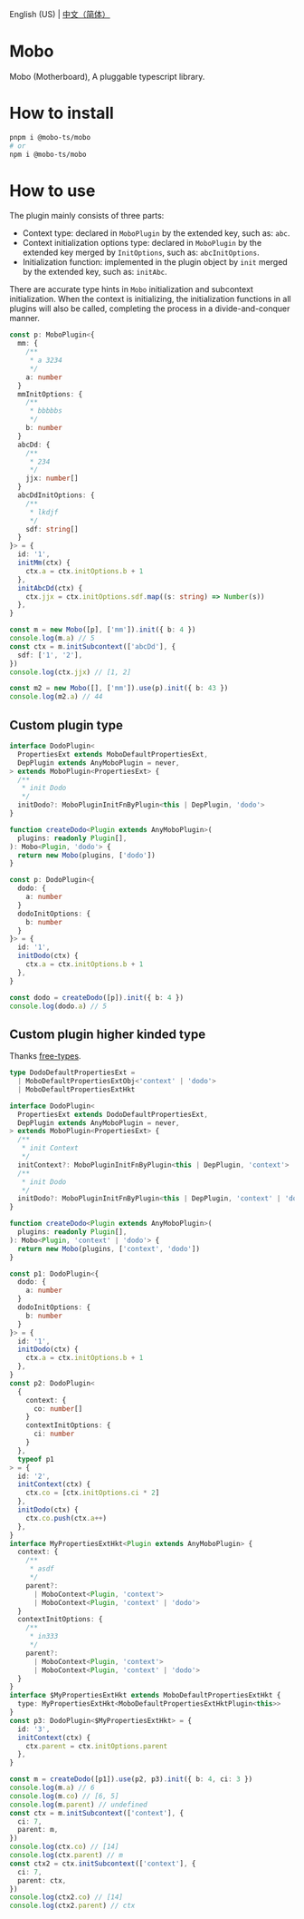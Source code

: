 English (US) | [中文（简体）](./readme-zh-cn.md)

# Mobo

Mobo (Motherboard), A pluggable typescript library.

# How to install

```sh
pnpm i @mobo-ts/mobo
# or
npm i @mobo-ts/mobo
```

# How to use

The plugin mainly consists of three parts:

- Context type: declared in `MoboPlugin` by the extended key, such as: `abc`.
- Context initialization options type: declared in `MoboPlugin` by the extended key merged by `InitOptions`, such as: `abcInitOptions`.
- Initialization function: implemented in the plugin object by `init` merged by the extended key, such as: `initAbc`.

There are accurate type hints in `Mobo` initialization and subcontext initialization. When the context is initializing, the initialization functions in all plugins will also be called, completing the process in a divide-and-conquer manner.

```ts
const p: MoboPlugin<{
  mm: {
    /**
     * a 3234
     */
    a: number
  }
  mmInitOptions: {
    /**
     * bbbbbs
     */
    b: number
  }
  abcDd: {
    /**
     * 234
     */
    jjx: number[]
  }
  abcDdInitOptions: {
    /**
     * lkdjf
     */
    sdf: string[]
  }
}> = {
  id: '1',
  initMm(ctx) {
    ctx.a = ctx.initOptions.b + 1
  },
  initAbcDd(ctx) {
    ctx.jjx = ctx.initOptions.sdf.map((s: string) => Number(s))
  },
}

const m = new Mobo([p], ['mm']).init({ b: 4 })
console.log(m.a) // 5
const ctx = m.initSubcontext(['abcDd'], {
  sdf: ['1', '2'],
})
console.log(ctx.jjx) // [1, 2]

const m2 = new Mobo([], ['mm']).use(p).init({ b: 43 })
console.log(m2.a) // 44
```

## Custom plugin type

```ts
interface DodoPlugin<
  PropertiesExt extends MoboDefaultPropertiesExt,
  DepPlugin extends AnyMoboPlugin = never,
> extends MoboPlugin<PropertiesExt> {
  /**
   * init Dodo
   */
  initDodo?: MoboPluginInitFnByPlugin<this | DepPlugin, 'dodo'>
}

function createDodo<Plugin extends AnyMoboPlugin>(
  plugins: readonly Plugin[],
): Mobo<Plugin, 'dodo'> {
  return new Mobo(plugins, ['dodo'])
}

const p: DodoPlugin<{
  dodo: {
    a: number
  }
  dodoInitOptions: {
    b: number
  }
}> = {
  id: '1',
  initDodo(ctx) {
    ctx.a = ctx.initOptions.b + 1
  },
}

const dodo = createDodo([p]).init({ b: 4 })
console.log(dodo.a) // 5
```

## Custom plugin higher kinded type

Thanks [free-types](https://github.com/geoffreytools/free-types).

```ts
type DodoDefaultPropertiesExt =
  | MoboDefaultPropertiesExtObj<'context' | 'dodo'>
  | MoboDefaultPropertiesExtHkt

interface DodoPlugin<
  PropertiesExt extends DodoDefaultPropertiesExt,
  DepPlugin extends AnyMoboPlugin = never,
> extends MoboPlugin<PropertiesExt> {
  /**
   * init Context
   */
  initContext?: MoboPluginInitFnByPlugin<this | DepPlugin, 'context'>
  /**
   * init Dodo
   */
  initDodo?: MoboPluginInitFnByPlugin<this | DepPlugin, 'context' | 'dodo'>
}

function createDodo<Plugin extends AnyMoboPlugin>(
  plugins: readonly Plugin[],
): Mobo<Plugin, 'context' | 'dodo'> {
  return new Mobo(plugins, ['context', 'dodo'])
}

const p1: DodoPlugin<{
  dodo: {
    a: number
  }
  dodoInitOptions: {
    b: number
  }
}> = {
  id: '1',
  initDodo(ctx) {
    ctx.a = ctx.initOptions.b + 1
  },
}
const p2: DodoPlugin<
  {
    context: {
      co: number[]
    }
    contextInitOptions: {
      ci: number
    }
  },
  typeof p1
> = {
  id: '2',
  initContext(ctx) {
    ctx.co = [ctx.initOptions.ci * 2]
  },
  initDodo(ctx) {
    ctx.co.push(ctx.a++)
  },
}
interface MyPropertiesExtHkt<Plugin extends AnyMoboPlugin> {
  context: {
    /**
     * asdf
     */
    parent?:
      | MoboContext<Plugin, 'context'>
      | MoboContext<Plugin, 'context' | 'dodo'>
  }
  contextInitOptions: {
    /**
     * in333
     */
    parent?:
      | MoboContext<Plugin, 'context'>
      | MoboContext<Plugin, 'context' | 'dodo'>
  }
}
interface $MyPropertiesExtHkt extends MoboDefaultPropertiesExtHkt {
  type: MyPropertiesExtHkt<MoboDefaultPropertiesExtHktPlugin<this>>
}
const p3: DodoPlugin<$MyPropertiesExtHkt> = {
  id: '3',
  initContext(ctx) {
    ctx.parent = ctx.initOptions.parent
  },
}

const m = createDodo([p1]).use(p2, p3).init({ b: 4, ci: 3 })
console.log(m.a) // 6
console.log(m.co) // [6, 5]
console.log(m.parent) // undefined
const ctx = m.initSubcontext(['context'], {
  ci: 7,
  parent: m,
})
console.log(ctx.co) // [14]
console.log(ctx.parent) // m
const ctx2 = ctx.initSubcontext(['context'], {
  ci: 7,
  parent: ctx,
})
console.log(ctx2.co) // [14]
console.log(ctx2.parent) // ctx
```
